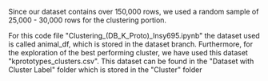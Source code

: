 Since our dataset contains over 150,000 rows, we used a random sample of 25,000 - 30,000 rows for the clustering portion.

For this code file "Clustering_(DB_K_Proto)_Insy695.ipynb" the dataset used is called animal_df, which is stored in the dataset branch. Furthermore, for the exploration of the best performing cluster, we have used this dataset "kprototypes_clusters.csv". This dataset can be found in the "Dataset with Cluster Label" folder which is stored in the "Cluster" folder
